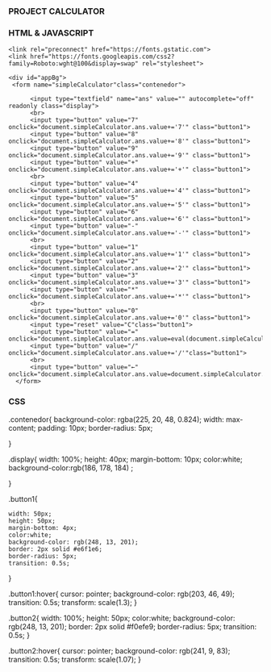 ### PROJECT CALCULATOR 
### HTML & JAVASCRIPT

<html>
    <head>
    <title>SIMPLE CALCULATOR</title>
    <link type="text/css" rel="stylesheet" href="calculator.css" />

    <link rel="preconnect" href="https://fonts.gstatic.com">
    <link href="https://fonts.googleapis.com/css2?family=Roboto:wght@100&display=swap" rel="stylesheet">

</head>
<body>

    <div id="appBg">
     <form name="simpleCalculator"class="contenedor">
          
          <input type="textfield" name="ans" value="" autocomplete="off" readonly class="display">
          <br>
          <input type="button" value="7" onclick="document.simpleCalculator.ans.value+='7'" class="button1">
          <input type="button" value="8" onclick="document.simpleCalculator.ans.value+='8'" class="button1">
          <input type="button" value="9" onclick="document.simpleCalculator.ans.value+='9'" class="button1">
          <input type="button" value="+" onclick="document.simpleCalculator.ans.value+='+'" class="button1">
          <br>
          <input type="button" value="4" onclick="document.simpleCalculator.ans.value+='4'" class="button1">
          <input type="button" value="5" onclick="document.simpleCalculator.ans.value+='5'" class="button1">
          <input type="button" value="6" onclick="document.simpleCalculator.ans.value+='6'" class="button1">
          <input type="button" value="-" onclick="document.simpleCalculator.ans.value+='-'" class="button1">
          <br>  
          <input type="button" value="1" onclick="document.simpleCalculator.ans.value+='1'" class="button1">
          <input type="button" value="2" onclick="document.simpleCalculator.ans.value+='2'" class="button1">
          <input type="button" value="3" onclick="document.simpleCalculator.ans.value+='3'" class="button1">
          <input type="button" value="*" onclick="document.simpleCalculator.ans.value+='*'" class="button1">
          <br>
          <input type="button" value="0" onclick="document.simpleCalculator.ans.value+='0'" class="button1">
          <input type="reset" value="C"class="button1">
          <input type="button" value="=" onclick="document.simpleCalculator.ans.value=eval(document.simpleCalculator.ans.value)"class="button1">
          <input type="button" value="/" onclick="document.simpleCalculator.ans.value+='/'"class="button1">
          <br>
          <input type="button" value="←" onclick="document.simpleCalculator.ans.value=document.simpleCalculator.ans.value.slice(0,-1)"class="button2">
      </form>
 </div>
</body>

### CSS
.contenedor{
    background-color: rgba(225, 20, 48, 0.824);
    width: max-content;
    padding: 10px;
    border-radius: 5px;

}

.display{
    width: 100%;
    height: 40px;
    margin-bottom: 10px;
    color:white;
    background-color:rgb(186, 178, 184) ;

    
}

.button1{
    
    width: 50px;
    height: 50px;
    margin-bottom: 4px;
    color:white;
    background-color: rgb(248, 13, 201);
    border: 2px solid #e6f1e6;
    border-radius: 5px;
    transition: 0.5s;
}

.button1:hover{
    cursor: pointer;
    background-color: rgb(203, 46, 49);
    transition: 0.5s;
    transform: scale(1.3);
}

.button2{
    width: 100%;
    height: 50px;
    color:white;
    background-color: rgb(248, 13, 201);
    border: 2px solid #f0efe9;
    border-radius: 5px;
    transition: 0.5s;
}

.button2:hover{
    cursor: pointer;
    background-color: rgb(241, 9, 83);
    transition: 0.5s;
    transform: scale(1.07);
}

    





